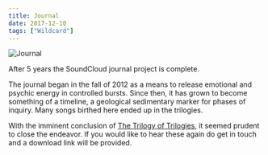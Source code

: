 ```yaml
---
title: Journal
date: 2017-12-10
tags: ["Wildcard"]
---
```


![Journal](/rm_ation/images/journal.jpg)

After 5 years the SoundCloud journal project is complete.

The journal began in the fall of 2012 as a means to release emotional and psychic energy in controlled bursts. Since then, it has grown to become something of a timeline, a geological sedimentary marker for phases of inquiry. Many songs birthed here ended up in the trilogies.

With the imminent conclusion of [The Trilogy of Trilogies](/2017/12/23/the-trilogy-of-trilogies), it seemed prudent to close the endeavor. If you would like to hear these again do get in touch and a download link will be provided.
